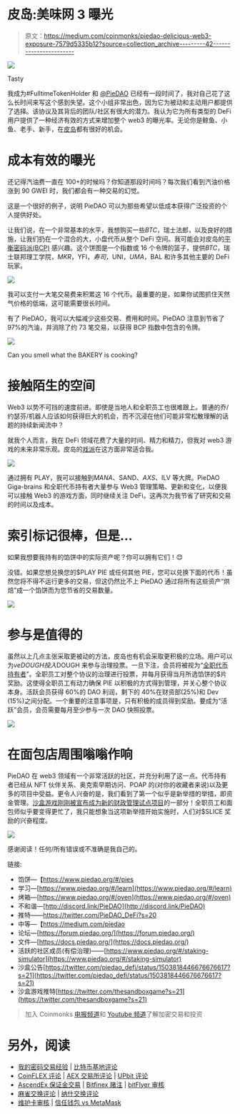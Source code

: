 # 皮岛:美味网 3 曝光

> 原文：<https://medium.com/coinmonks/piedao-delicious-web3-exposure-7579d5335b12?source=collection_archive---------42----------------------->

![](img/4207f0e0592800680c2939153dd05ad0.png)

Tasty

我成为#FulltimeTokenHolder 和 [@PieDAO](https://twitter.com/PieDAO_DeFi?s=20) 已经有一段时间了，我对自己花了这么长时间来写这个感到失望。这个小组非常出色，因为它为被动和主动用户都提供了选择。该协议及其背后的团队/社区有很大的潜力。我认为它为所有类型的 DeFi 用户提供了一种经济有效的方式来增加整个 web3 的曝光率。无论你是鲸鱼、小鱼、老手、新手，在[皮岛](https://www.piedao.org/#/)都有很好的机会。

# 成本有效的曝光

还记得汽油费一直在 100+的时候吗？你知道那段时间吗？每次我们看到汽油价格涨到 90 GWEI 时，我们都会有一种交易的幻觉。

这是一个很好的例子，说明 PieDAO 可以为那些希望以低成本获得广泛投资的个人提供好处。

让我们说，在一个非常基本的水平，我想购买一些$BTC，$瑞士法郎，以及良好的措施，让我们扔在一个混合的大，小盘代币从整个 DeFi 空间。我可能会对皮岛的[平衡密码派(BCP)](https://www.piedao.org/#/pie/0xe4f726adc8e89c6a6017f01eada77865db22da14) 感兴趣。这个饼图是一个指数或 16 个令牌的篮子，提供$BTC，$瑞士联邦理工学院，$MKR，$YFI，$寿司，$UNI，$UMA，$BAL 和许多其他主要的 DeFi 玩家。

![](img/71efc64fc635a4102bd6e2677534dec2.png)

我可以支付一大笔交易费来积累这 16 个代币。最重要的是，如果你试图抓住天然气价格的低端，这可能需要很长时间。

有了 PieDAO，我可以大幅减少这些交易、费用和时间。PieDAO 注意到节省了 97%的汽油，并消除了约 73 笔交易，以获得 BCP 指数中包含的令牌。

![](img/6d1b44be3b17342e7524cddb4393601b.png)

Can you smell what the BAKERY is cooking?

# 接触陌生的空间

Web3 以势不可挡的速度前进。即使是当地人和全职员工也很难跟上。普通的乔/约瑟芬/机器人应该如何获得巨大的机会，而不沉浸在他们可能非常松散理解的话题的持续新闻流中？

就我个人而言，我在 DeFi 领域花费了大量的时间、精力和精力，但我对 web3 游戏的未来非常乐观。皮岛的[戏派](https://www.piedao.org/#/pie/0x33e18a092a93ff21ad04746c7da12e35d34dc7c4)在这方面非常适合我。

![](img/fc27250dcda2a311b4394383f0721bec.png)

通过拥有 PLAY，我可以接触到$MANA、$SAND、$AXS、$ILV 等大牌。PieDAO Giga-brains 和全职代币持有者大量参与 Web3 管理策略、更新和变化，以便我可以接触 Web3 的游戏方面，同时继续关注 DeFi。这再次为我节省了研究和交易的时间以及成本。

# 索引标记很棒，但是…

如果我想要我持有的馅饼中的实际资产呢？你可以拥有它们！😊

没错。如果您想兑换您的$PLAY PIE 或任何其他 PIE，您可以兑换下面的代币！虽然您将不得不运行更多的交易，但这仍然比不上 PieDAO 通过将所有这些资产“烘焙”成一个馅饼而为您节省的交易数量。

![](img/565cdff7b93e34331a62a196c9901323.png)

# 参与是值得的

虽然以上几点主张采取更被动的方法，皮岛也有机会采取更积极的立场。用户可以为$veDOUGH 投入$DOUGH 来参与治理投票。一旦下注，会员将被视为“[全职代币持有者](https://www.piedao.org/#/staking-simulator)”。全职员工对整个协议的治理进行投票，并每月获得当月所选馅饼的$片奖励。这使得全职员工有动力确保 PIE 以积极的方式得到管理，并关心整个协议本身。活跃会员获得 60%的 DAO 利润，剩下的 40%在财资部(25%)和 Dev (15%)之间分配。一个重要的注意事项是，只有积极的成员得到奖励。要成为“活跃”会员，会员需要每月至少参与一次 DAO 快照投票。

![](img/6c46f39815c90e7a334612522dac7ad0.png)

# 在面包店周围嗡嗡作响

PieDAO 在 web3 领域有一个非常活跃的社区，并充分利用了这一点。代币持有者已经从 NFT 伙伴关系、奥克索早期访问、POAP 的(对你的收藏者来说)以及更多的项目中受益。更令人兴奋的是，我们看到了第一个似乎是新举措的举措，即资金管理。[沙盒游戏刚刚被宣布成为新的财政管理试点项目](https://twitter.com/piedao_defi/status/1503818446676676617?s=21)的一部分！全职员工和面包师似乎要变得更忙了，我只能想象当这项新举措开始实施时，人们对$SLICE 奖励的兴奋程度。

![](img/afb8b020856f68ee53ead25f709da0da.png)

感谢阅读！任何/所有错误或不准确是我自己的。

链接:

*   馅饼—【https://www.piedao.org/#/pies 
*   学习—[https://www.piedao.org/#/learn](https://www.piedao.org/#/learn)
*   烤箱—[https://www.piedao.org/#/oven](https://www.piedao.org/#/oven)
*   不和谐—[http://discord.link/PieDAO](http://discord.link/PieDAO)
*   推特——https://twitter.com/PieDAO_DeFi?s=20
*   中等—【https://medium.com/piedao 
*   论坛—[https://forum.piedao.org/](https://forum.piedao.org/)
*   文件—[https://docs.piedao.org/](https://docs.piedao.org/)
*   活跃的社区成员(有偿治理)——[https://www.piedao.org/#/staking-simulator](https://www.piedao.org/#/staking-simulator)
*   沙盒公告[https://twitter.com/piedao_defi/status/1503818446676676617?s=21](https://twitter.com/piedao_defi/status/1503818446676676617?s=21)
*   沙盒游戏推特[https://twitter.com/thesandboxgame?s=21](https://twitter.com/thesandboxgame?s=21)

> 加入 Coinmonks [电报频道](https://t.me/coincodecap)和 [Youtube 频道](https://www.youtube.com/c/coinmonks/videos)了解加密交易和投资

# 另外，阅读

*   [我的密码交易经验](/coinmonks/my-experience-with-crypto-copy-trading-d6feb2ce3ac5) | [比特币基地评论](/coinmonks/coinbase-review-6ef4e0f56064)
*   [CoinFLEX 评论](https://coincodecap.com/coinflex-review) | [AEX 交易所评论](https://coincodecap.com/aex-exchange-review) | [UPbit 评论](https://coincodecap.com/upbit-review)
*   [AscendEx 保证金交易](https://coincodecap.com/ascendex-margin-trading) | [Bitfinex 赌注](https://coincodecap.com/bitfinex-staking) | [bitFlyer 审核](https://coincodecap.com/bitflyer-review)
*   [麻雀交换评论](https://coincodecap.com/sparrow-exchange-review) | [纳什交换评论](https://coincodecap.com/nash-exchange-review)
*   [维护卡审核](https://coincodecap.com/uphold-card-review) | [信任钱包 vs MetaMask](https://coincodecap.com/trust-wallet-vs-metamask)